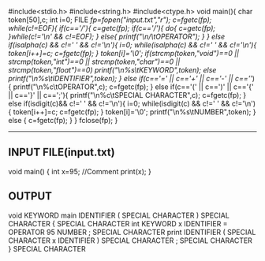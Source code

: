 #include<stdio.h>
#include<string.h>
#include<ctype.h>
void main(){
    char token[50],c;
    int i=0;
    FILE *fp=fopen("input.txt","r");
    c=fgetc(fp);
    while(c!=EOF){
        if(c=='/'){
            c=getc(fp);
            if(c=='/'){
                do{
                    c=getc(fp);
                  }while(c!='\n' && c!=EOF);
            }
            else{
                printf("\n/\tOPERATOR");
            }
        }
        else if(isalpha(c) && c!=' ' && c!='\n'){
            i=0;
            while(isalpha(c) && c!=' ' && c!='\n'){
                token[i++]=c;
                c=fgetc(fp);
            }
            token[i]='\0';
            if(strcmp(token,"void")==0 || strcmp(token,"int")==0 || 
            	   strcmp(token,"char")==0 || strcmp(token,"float")==0)
                printf("\n%s\tKEYWORD",token);
            else
                printf("\n%s\tIDENTIFIER",token);
        }
        else if(c=='=' || c=='+' || c=='-' || c=='*'){
            printf("\n%c\tOPERATOR",c);
            c=fgetc(fp);
        }
        else if(c=='(' || c==')' || c=='{' || c=='}' || c==';'){
            printf("\n%c\tSPECIAL CHARACTER",c);
            c=fgetc(fp);
        }
        else if(isdigit(c)&& c!=' ' && c!='\n'){
            i=0;
            while(isdigit(c) && c!=' ' && c!='\n')
            {
                token[i++]=c;
                c=fgetc(fp);
            }
            token[i]='\0';
            printf("\n%s\tNUMBER",token);
        }
        else
        {
            c=fgetc(fp);
        }
    }
    fclose(fp);
}

*************************************************************************







INPUT FILE(input.txt)
---------------------
void main()
{
int x=95; //Comment
print(x);
}




OUTPUT
------
void	KEYWORD
main	IDENTIFIER
(	SPECIAL CHARACTER
)	SPECIAL CHARACTER
{	SPECIAL CHARACTER
int	KEYWORD
x	IDENTIFIER
=	OPERATOR
95	NUMBER
;	SPECIAL CHARACTER
print	IDENTIFIER
(	SPECIAL CHARACTER
x	IDENTIFIER
)	SPECIAL CHARACTER
;	SPECIAL CHARACTER
}	SPECIAL CHARACTER
